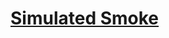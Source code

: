 # [Simulated Smoke](https://drive.google.com/drive/folders/1lnvsnnG0uJzCZjoJXkoGawoyZdSQUDID?usp=sharing)

